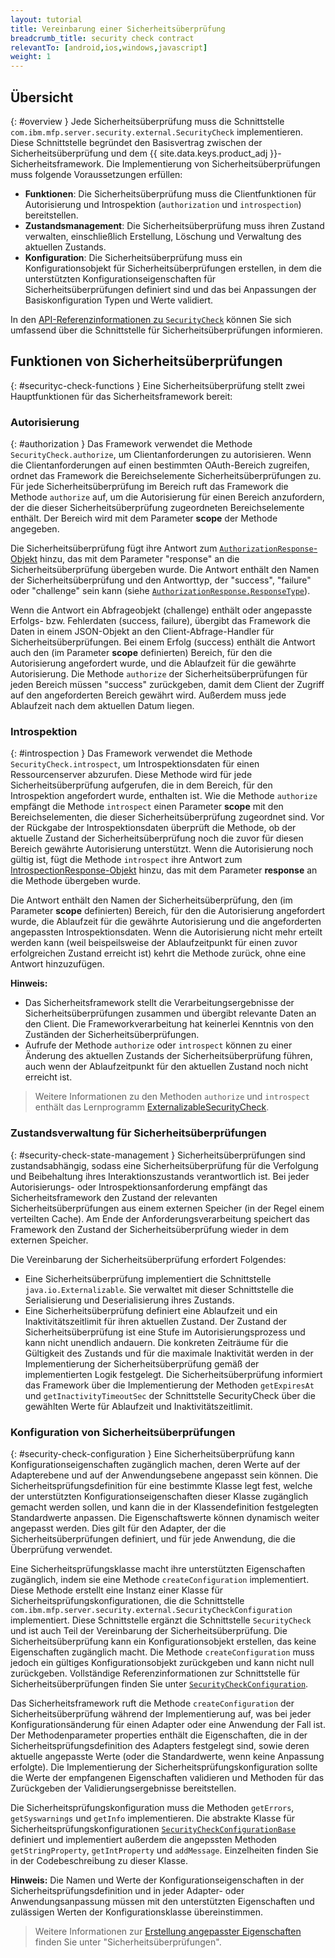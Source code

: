 ```yaml
---
layout: tutorial
title: Vereinbarung einer Sicherheitsüberprüfung
breadcrumb_title: security check contract
relevantTo: [android,ios,windows,javascript]
weight: 1
---
```

<!-- NLS_CHARSET=UTF-8 -->
## Übersicht
{: #overview }
Jede Sicherheitsüberprüfung muss die Schnittstelle
`com.ibm.mfp.server.security.external.SecurityCheck` implementieren. Diese Schnittstelle begründet den Basisvertrag zwischen der Sicherheitsüberprüfung
und dem {{ site.data.keys.product_adj }}-Sicherheitsframework. Die Implementierung von Sicherheitsüberprüfungen muss folgende Voraussetzungen erfüllen: 

* **Funktionen**: Die Sicherheitsüberprüfung muss die Clientfunktionen für Autorisierung und Introspektion (`authorization`
und `introspection`) bereitstellen. 
* **Zustandsmanagement**: Die Sicherheitsüberprüfung muss ihren Zustand verwalten, einschließlich Erstellung, Löschung und Verwaltung des aktuellen Zustands. 
* **Konfiguration**: Die Sicherheitsüberprüfung muss ein Konfigurationsobjekt für Sicherheitsüberprüfungen erstellen, in dem die unterstützten Konfigurationseigenschaften für
Sicherheitsüberprüfungen definiert sind und das bei Anpassungen der Basiskonfiguration Typen und Werte validiert. 

In den [API-Referenzinformationen zu `SecurityCheck`](../../../api/server-side-api/java/) können Sie sich umfassend über die Schnittstelle für Sicherheitsüberprüfungen informieren.

## Funktionen von Sicherheitsüberprüfungen
{: #securityc-check-functions }
Eine Sicherheitsüberprüfung
stellt zwei Hauptfunktionen für das Sicherheitsframework bereit:

### Autorisierung
{: #authorization }
Das Framework verwendet die Methode `SecurityCheck.authorize`, um Clientanforderungen
zu autorisieren. Wenn die Clientanforderungen auf einen bestimmten
OAuth-Bereich zugreifen, ordnet das Framework die Bereichselemente Sicherheitsüberprüfungen zu. Für jede Sicherheitsüberprüfung im Bereich ruft das Framework
die Methode
`authorize` auf, um die Autorisierung für einen Bereich anzufordern, der die dieser Sicherheitsüberprüfung zugeordneten Bereichselemente
enthält. Der Bereich wird mit dem Parameter **scope** der Methode angegeben.


Die Sicherheitsüberprüfung fügt ihre Antwort zum
[`AuthorizationResponse`-Objekt](../../../api/server-side-api/java/)
hinzu, das
mit dem Parameter "response" an die Sicherheitsüberprüfung übergeben wurde. Die Antwort enthält den Namen der Sicherheitsüberprüfung und den Antworttyp, der "success", "failure" oder "challenge" sein kann (siehe [`AuthorizationResponse.ResponseType`](../../../api/server-side-api/java/)).

Wenn die Antwort ein
Abfrageobjekt (challenge) enthält oder angepasste Erfolgs- bzw. Fehlerdaten (success, failure), übergibt das Framework die Daten in einem JSON-Objekt
an den Client-Abfrage-Handler
für Sicherheitsüberprüfungen. Bei einem Erfolg (success) enthält die Antwort auch den (im Parameter **scope** definierten) Bereich, für
den die Autorisierung
angefordert wurde, und die Ablaufzeit für die gewährte Autorisierung. Die Methode
`authorize` der Sicherheitsüberprüfungen für jeden Bereich müssen "success" zurückgeben, damit dem Client der Zugriff auf den angeforderten Bereich
gewährt wird. Außerdem muss jede Ablaufzeit nach dem aktuellen Datum liegen. 

### Introspektion
{: #introspection }
Das Framework verwendet die Methode `SecurityCheck.introspect`, um Introspektionsdaten für einen Ressourcenserver
abzurufen. Diese Methode wird für jede Sicherheitsüberprüfung aufgerufen, die in dem Bereich, für den Introspektion angefordert wurde, enthalten ist. Wie die Methode
`authorize` empfängt die Methode
`introspect` einen Parameter **scope** mit den Bereichselementen, die dieser Sicherheitsüberprüfung zugeordnet sind. Vor der Rückgabe der
Introspektionsdaten überprüft die Methode, ob der aktuelle Zustand der Sicherheitsüberprüfung noch die zuvor für diesen Bereich gewährte
Autorisierung unterstützt. Wenn die Autorisierung noch gültig ist, fügt die Methode
`introspect` ihre Antwort zum
[IntrospectionResponse-Objekt](../../../api/server-side-api/java/) hinzu,
das mit dem Parameter **response** an die Methode übergeben wurde. 

Die Antwort enthält den Namen der Sicherheitsüberprüfung, den
(im Parameter **scope** definierten) Bereich, für
den die Autorisierung
angefordert wurde, die Ablaufzeit für die gewährte Autorisierung und die angeforderten angepassten Introspektionsdaten. Wenn die Autorisierung nicht mehr erteilt werden kann (weil
beispeilsweise der Ablaufzeitpunkt für einen zuvor erfolgreichen Zustand erreicht ist) kehrt die Methode zurück, ohne eine Antwort hinzuzufügen. 

**Hinweis:**

* Das Sicherheitsframework stellt die Verarbeitungsergebnisse der Sicherheitsüberprüfungen zusammen und übergibt relevante Daten an den Client. Die Frameworkverarbeitung
hat keinerlei Kenntnis von den Zuständen der Sicherheitsüberprüfungen.
* Aufrufe der Methode `authorize` oder `introspect` können zu einer Änderung des aktuellen Zustands der
Sicherheitsüberprüfung führen, auch wenn der Ablaufzeitpunkt für den aktuellen Zustand noch nicht erreicht ist. 

> Weitere Informationen zu den Methoden `authorize` und
`introspect` enthält das Lernprogramm [ExternalizableSecurityCheck](../../externalizable-security-check).



### Zustandsverwaltung für Sicherheitsüberprüfungen
{: #security-check-state-management }
Sicherheitsüberprüfungen sind zustandsabhängig,
sodass eine Sicherheitsüberprüfung für die Verfolgung und Beibehaltung ihres Interaktionszustands verantwortlich ist. Bei jeder
Autorisierungs- oder Introspektionsanforderung empfängt das Sicherheitsframework den Zustand der relevanten Sicherheitsüberprüfungen aus einem externen Speicher
(in der Regel einem verteilten Cache). Am Ende der Anforderungsverarbeitung speichert das Framework den Zustand der Sicherheitsüberprüfung
wieder in dem externen Speicher. 

Die Vereinbarung der Sicherheitsüberprüfung erfordert Folgendes: 

* Eine Sicherheitsüberprüfung implementiert die Schnittstelle `java.io.Externalizable`.
Sie verwaltet mit dieser Schnittstelle die Serialisierung und Deserialisierung ihres Zustands. 
* Eine Sicherheitsüberprüfung definiert eine Ablaufzeit und ein Inaktivitätszeitlimit für ihren aktuellen Zustand. Der Zustand der Sicherheitsüberprüfung ist eine Stufe im Autorisierungsprozess und kann nicht
unendlich andauern. Die konkreten Zeiträume für die Gültigkeit des Zustands und für die maximale Inaktivität werden in der
Implementierung der Sicherheitsüberprüfung gemäß der implementierten Logik festgelegt. Die Sicherheitsüberprüfung informiert das Framework über die Implementierung der
Methoden
`getExpiresAt` und `getInactivityTimeoutSec` der Schnittstelle SecurityCheck über die gewählten Werte für
Ablaufzeit und Inaktivitätszeitlimit. 

### Konfiguration von Sicherheitsüberprüfungen
{: #security-check-configuration }
Eine Sicherheitsüberprüfung
kann Konfigurationseigenschaften zugänglich machen, deren Werte auf der Adapterebene und auf der Anwendungsebene angepasst sein können. Die Sicherheitsprüfungsdefinition für eine bestimmte Klasse
legt fest, welche der unterstützten Konfigurationseigenschaften dieser Klasse zugänglich gemacht werden sollen, und kann die in der Klassendefinition festgelegten
Standardwerte anpassen. Die Eigenschaftswerte können dynamisch weiter angepasst werden. Dies gilt für den Adapter, der die Sicherheitsüberprüfungen definiert, und für jede Anwendung, die die Überprüfung
verwendet. 

Eine Sicherheitsprüfungsklasse macht ihre unterstützten Eigenschaften zugänglich, indem sie eine
Methode `createConfiguration` implementiert. Diese Methode erstellt eine Instanz einer Klasse für Sicherheitsprüfungskonfigurationen, die
die Schnittstelle `com.ibm.mfp.server.security.external.SecurityCheckConfiguration` implementiert. Diese Schnittstelle ergänzt
die Schnittstelle `SecurityCheck` und ist auch Teil der Vereinbarung der Sicherheitsüberprüfung. Die Sicherheitsüberprüfung
kann ein Konfigurationsobjekt erstellen, das keine Eigenschaften zugänglich macht.
Die Methode `createConfiguration` muss jedoch ein gültiges Konfigurationsobjekt
zurückgeben und kann nicht null zurückgeben. Vollständige Referenzinformationen zur Schnittstelle für
Sicherheitsüberprüfungen finden Sie unter
[`SecurityCheckConfiguration`](../../../api/server-side-api/java/).

Das Sicherheitsframework ruft die Methode
`createConfiguration` der Sicherheitsüberprüfung während der Implementierung auf, was bei jeder Konfigurationsänderung für einen
Adapter oder eine Anwendung der Fall ist. Der Methodenparameter properties enthält die Eigenschaften, die in der Sicherheitsprüfungsdefinition
des Adapters festgelegt sind, sowie deren aktuelle angepasste Werte (oder die Standardwerte, wenn keine Anpassung erfolgte). Die Implementierung der Sicherheitsprüfungskonfiguration
sollte die Werte der empfangenen Eigenschaften validieren und Methoden für das Zurückgeben der Validierungsergebnisse bereitstellen. 

Die
Sicherheitsprüfungskonfiguration muss die Methoden `getErrors`, `getSyswarnings` und
`getInfo` implementieren. Die abstrakte Klasse für
Sicherheitsprüfungskonfigurationen
[`SecurityCheckConfigurationBase`](../../../api/server-side-api/java/)
definiert und implementiert außerdem die angepssten Methoden
`getStringProperty`, `getIntProperty` und
`addMessage`. Einzelheiten finden Sie in der Codebeschreibung zu dieser Klasse. 

**Hinweis:** Die Namen und Werte der Konfigurationseigenschaften in der Sicherheitsprüfungsdefinition und in jeder Adapter- oder Anwendungsanpassung müssen mit den unterstützten Eigenschaften und zulässigen Werten der Konfigurationsklasse übereinstimmen.

> Weitere Informationen zur [Erstellung angepasster Eigenschaften](../#security-check-configuration) finden Sie unter "Sicherheitsüberprüfungen". 
